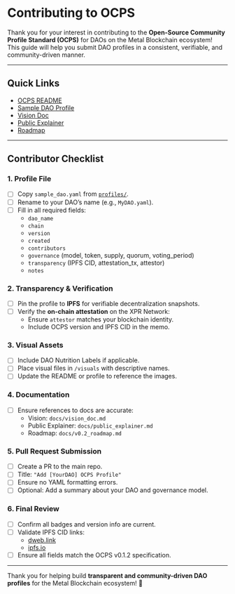 # Contributing to OCPS

Thank you for your interest in contributing to the **Open-Source Community Profile Standard (OCPS)** for DAOs on the Metal Blockchain ecosystem!  
This guide will help you submit DAO profiles in a consistent, verifiable, and community-driven manner.

---

## Quick Links
- [OCPS README](./README.md)  
- [Sample DAO Profile](./profiles/sample_dao.yaml)  
- [Vision Doc](./docs/vision_doc.md)  
- [Public Explainer](./docs/public_explainer.md)  
- [Roadmap](./docs/v0.2_roadmap.md)  

---

## Contributor Checklist

### 1. Profile File
- [ ] Copy `sample_dao.yaml` from [`profiles/`](./profiles/).  
- [ ] Rename to your DAO’s name (e.g., `MyDAO.yaml`).  
- [ ] Fill in all required fields:  
  - `dao_name`  
  - `chain`  
  - `version`  
  - `created`  
  - `contributors`  
  - `governance` (model, token, supply, quorum, voting_period)  
  - `transparency` (IPFS CID, attestation_tx, attestor)  
  - `notes`  

### 2. Transparency & Verification
- [ ] Pin the profile to **IPFS** for verifiable decentralization snapshots.  
- [ ] Verify the **on-chain attestation** on the XPR Network:  
  - Ensure `attestor` matches your blockchain identity.  
  - Include OCPS version and IPFS CID in the memo.  

### 3. Visual Assets
- [ ] Include DAO Nutrition Labels if applicable.  
- [ ] Place visual files in `/visuals` with descriptive names.  
- [ ] Update the README or profile to reference the images.  

### 4. Documentation
- [ ] Ensure references to docs are accurate:  
  - Vision: `docs/vision_doc.md`  
  - Public Explainer: `docs/public_explainer.md`  
  - Roadmap: `docs/v0.2_roadmap.md`  

### 5. Pull Request Submission
- [ ] Create a PR to the main repo.  
- [ ] Title: `"Add [YourDAO] OCPS Profile"`  
- [ ] Ensure no YAML formatting errors.  
- [ ] Optional: Add a summary about your DAO and governance model.  

### 6. Final Review
- [ ] Confirm all badges and version info are current.  
- [ ] Validate IPFS CID links:  
  - [dweb.link](https://dweb.link/)  
  - [ipfs.io](https://ipfs.io/)  
- [ ] Ensure all fields match the OCPS v0.1.2 specification.  

---

Thank you for helping build **transparent and community-driven DAO profiles** for the Metal Blockchain ecosystem! 🚀
